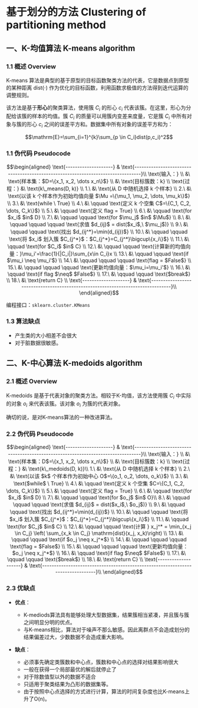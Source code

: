 <!-- @import "../../引用/my-style.less" -->

# 基于划分的方法 Clustering of partitioning method

## 一、K-均值算法 K-means algorithm

### 1.1 概述 Overview

K-means 算法是典型的基于原型的目标函数聚类方法的代表，它是数据点到原型的某种距离 $\mathrm{dist}(\cdot)$ 作为优化的目标函数，利用函数求极值的方法得到迭代运算的调整规则。

该方法是基于**形心**的聚类算法，使用簇 $C_i$ 的形心 $c_i$ 代表该簇。在这里，形心为分配给该簇的样本的均值。簇 $C_i$ 的质量可以用簇内变差来度量，它是簇 $C_i$ 中所有对象与簇的形心 $c_i$ 之间的误差平方和。数据集中所有对象的误差平方和为：

$$\mathrm{E}=\sum_{i=1}^{k}\sum_{p \in C_i}dist(p,c_i)^2$$

### 1.1 伪代码 Pseudocode

$$\begin{aligned}
    \text{--------------------} &
    \text{--------------------------------------------------------------------------------}\\
    \text{输入：} \\
         &\ \text{样本集：$D=\{x_1, x_2, \dots x_n\}$} \\
         &\ \text{目标簇数：k} \\
    \text{过程：} &\ \text{k\_means(D, k)} \\
    1.\  &\ \text{从 D 中随机选择 k 个样本} \\
    2.\  &\ \text{以该 k 个样本作为初始均值向量 $\Mu =\{\mu_1, \mu_2, \dots, \mu_k\}$} \\
    3.\  &\ \text{while \ True} \\
    4.\  &\ \qquad \text{定义 k 个空集 C$=\{C_1, C_2, \dots, C_k\}$} \\
    5.\  &\ \qquad \text{定义 flag = True} \\
    6.\  &\ \qquad \text{for $x_i$ $in$ D} \\
    7.\  &\ \qquad \qquad \text{for $\mu_j$ $in$ $\Mu$} \\
    8.\  &\ \qquad \qquad \qquad \text{求值 $d_{ij}$ = dist($x_i$,\ $\mu_j$)} \\
    9.\  &\ \qquad \qquad \text{找出 $d_{ij^*}=\min(d_{ij})$} \\
    10.\ &\ \qquad \qquad \text{将 $x_i$ 划入簇 $C_{j^*}$：$C_{j^*}=C_{j^*}\bigcup\{x_i\}$} \\
    11.\ &\ \qquad \text{for $C_i$ $in$ C} \\
    12.\ &\ \qquad \qquad \text{计算新的均值向量：}\mu_i'=\frac{1}{|C_i|}\sum_{x\in C_i}x \\
    13.\ &\ \qquad \qquad \text{if $\mu_i \neq \mu_i'$} \\
    14.\ &\ \qquad \qquad \qquad \text{flag = $False$} \\
    15.\ &\ \qquad \qquad \qquad \text{更新均值向量：$\mu_i=\mu_i'$} \\
    16.\ &\ \qquad \text{if flag $\neq$ $False$} \\
    17.\ &\ \qquad \qquad \text{$break$} \\
    18.\ &\ \text{return C} \\
    \text{--------------------} &
    \text{--------------------------------------------------------------------------------}\\
\end{aligned}$$

编程接口：`sklearn.cluster.KMeans`

### 1.3 算法缺点

- 产生类的大小相差不会很大
- 对于脏数据很敏感。

## 二、K-中心算法 K-medoids algorithm

### 2.1 概述 Overview

K-medoids 是基于代表对象的聚类方法。相较于K-均值，该方法使用簇 $C_i$ 中实际的对象 $o_i$ 来代表该簇。该对象 $o_i$ 为簇的代表对象。

确切的说，是对K-means算法的一种改进算法。

### 2.2 伪代码 Pseudocode

$$\begin{aligned}
    \text{--------------------} &
    \text{--------------------------------------------------------------------------------}\\
    \text{输入：} \\
         &\ \text{样本集：D$=\{x_1, x_2, \dots x_n\}$} \\
         &\ \text{目标簇数：k} \\
    \text{过程：} &\ \text{k\_medoids(D, k)}\\
    1.\  &\ \text{从 D 中随机选择 k 个样本} \\
    2.\  &\ \text{以该 $k$ 个样本作为初始中心 O$=\{o_1, o_2, \dots, o_k\}$} \\
    3.\  &\ \text{$while$ \ True} \\
    4.\  &\ \qquad \text{定义 k 个空集 $C=\{C_1, C_2, \dots, C_k\}$} \\
    5.\  &\ \qquad \text{定义 flag = True} \\
    6.\  &\ \qquad \text{for $x_i$ $in$ D} \\
    7.\  &\ \qquad \qquad \text{for $o_j$ $in$ O}\\
    8.\  &\ \qquad \qquad \qquad \text{求值 $d_{ij}$ = dist($x_i$,\ $o_j$)} \\
    9.\  &\ \qquad \qquad \text{找出 $d_{ij^*}=\min(d_{ij})$} \\
    10.\ &\ \qquad \qquad \text{将 $x_i$ 划入簇 $C_{j^*}$：$C_{j^*}=C_{j^*}\bigcup\{x_i\}$} \\
    11.\ &\ \qquad \text{for $C_j$ $in$ C} \\
    12.\ &\ \qquad \qquad \text{计算 } x_j^* = \min_{x_j \in C_j} \left( \sum_{x_k \in C_j} \mathrm{dist}(x_j, x_k)\right) \\
    13.\ &\ \qquad \qquad \text{if $o_j \neq x_j^*$} \\
    14.\ &\ \qquad \qquad \qquad \text{flag = $False$} \\
    15.\ &\ \qquad \qquad \qquad \text{更新均值向量：$o_j \neq x_j^*$} \\
    16.\ &\ \qquad \text{if flag $\neq$ $False$} \\
    17.\ &\ \qquad \qquad \text{$break$} \\
    18.\ &\ \text{return C} \\
    \text{--------------------} &
    \text{--------------------------------------------------------------------------------}\\
\end{aligned}$$

### 2.3 优缺点

- **优点**：

  - K-mediods算法具有能够处理大型数据集，结果簇相当紧凑，并且簇与簇之间明显分明的优点。
  - 与K-means相比，算法对于噪声不那么敏感。因此离群点不会造成划分的结果偏差过大，少数数据不会造成重大影响。

- **缺点**：
  
  - 必须事先确定类簇数和中心点，簇数和中心点的选择对结果影响很大
  - 一般在获得一个局部最优的解后就停止了
  - 对于除数值型以外的数据不适合
  - 只适用于聚类结果为凸形的数据集等。
  - 由于按照中心点选择的方式进行计算，算法的时间复杂度也比K-means上升了O(n)。
